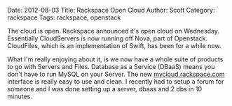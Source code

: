 Date: 2012-08-03
Title: Rackspace Open Cloud
Author: Scott
Category: rackspace
Tags: rackspace, openstack

The cloud is open.  Rackspace announced it's open cloud on Wednesday.  Essentially CloudServers is now running off Nova, part of Openstack.  CloudFiles, which is an implementation of Swift, has been for a while now.

What I'm really enjoying about it, is we now have a whole suite of products to go with Servers and Files.  Database as a Service (DBaaS) means you don't have to run MySQL on your Server.  The new [mycloud.rackspace.com](http://mycloud.rackspace.com) interface is really easy to use and clean.  I recently had to setup a forum for someone and I was done setting up a server, dbaas and 2 dbs in 10 minutes.

